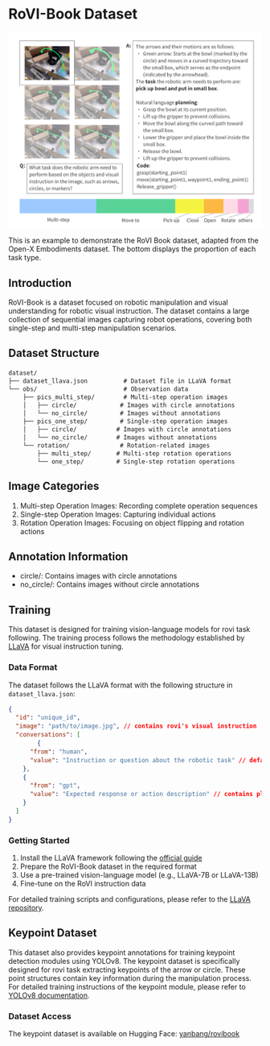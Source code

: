 # RoVI-Book Dataset

![RoVI-Book Dataset Example](images/screenshot-20250712-184944.png)

This is an example to demonstrate the RoVI Book dataset, adapted from the Open-X Embodiments dataset. The bottom displays the proportion of each task type.

## Introduction
RoVI-Book is a dataset focused on robotic manipulation and visual understanding for robotic visual instruction. The dataset contains a large collection of sequential images capturing robot operations, covering both single-step and multi-step manipulation scenarios.

## Dataset Structure

```
dataset/
├── dataset_llava.json          # Dataset file in LLaVA format
└── obs/                        # Observation data
    ├── pics_multi_step/        # Multi-step operation images
    │   ├── circle/            # Images with circle annotations
    │   └── no_circle/         # Images without annotations
    ├── pics_one_step/         # Single-step operation images
    │   ├── circle/           # Images with circle annotations
    │   └── no_circle/        # Images without annotations
    └── rotation/              # Rotation-related images
        ├── multi_step/       # Multi-step rotation operations
        └── one_step/         # Single-step rotation operations

```



## Image Categories
1. Multi-step Operation Images: Recording complete operation sequences
2. Single-step Operation Images: Capturing individual actions
3. Rotation Operation Images: Focusing on object flipping and rotation actions

## Annotation Information
- circle/: Contains images with circle annotations 
- no_circle/: Contains images without circle annotations

## Training

This dataset is designed for training vision-language models for rovi task following. The training process follows the methodology established by [LLaVA](https://github.com/haotian-liu/LLaVA) for visual instruction tuning.


### Data Format

The dataset follows the LLaVA format with the following structure in `dataset_llava.json`:

```json
{
  "id": "unique_id",
  "image": "path/to/image.jpg", // contains rovi's visual instruction
  "conversations": [
        {
      "from": "human",
      "value": "Instruction or question about the robotic task" // default prompt for system
    },
    {
      "from": "gpt", 
      "value": "Expected response or action description" // contains planning and function code
    }
  ]
}
```


### Getting Started

1. Install the LLaVA framework following the [official guide](https://github.com/haotian-liu/LLaVA)
2. Prepare the RoVI-Book dataset in the required format
3. Use a pre-trained vision-language model (e.g., LLaVA-7B or LLaVA-13B)
4. Fine-tune on the RoVI instruction data

For detailed training scripts and configurations, please refer to the [LLaVA repository](https://github.com/haotian-liu/LLaVA). 

## Keypoint Dataset

This dataset also provides keypoint annotations for training keypoint detection modules using YOLOv8. The keypoint dataset is specifically designed for rovi task extracting keypoints of the arrow or circle. These point structures contain key information during the manipulation process. For detailed training instructions of the keypoint module, please refer to [YOLOv8 documentation](https://docs.ultralytics.com/zh/models/yolov8/#how-do-i-train-a-yolov8-model).

### Dataset Access

The keypoint dataset is available on Hugging Face: [yanbang/rovibook](https://huggingface.co/datasets/yanbang/rovibook/tree/main)